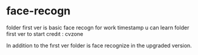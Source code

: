 # face-recogn
folder first ver is basic face recogn for work timestamp
u can learn folder first ver to start
credıt : cvzone

In addition to the fırst ver folder is face recognize in the upgraded version.
